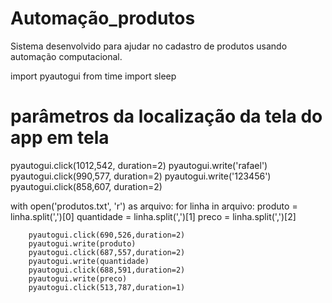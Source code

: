 # Automação_produtos
Sistema desenvolvido para ajudar no cadastro de produtos usando automação computacional.

import pyautogui
from time import sleep

# parâmetros da localização da tela do app em tela
pyautogui.click(1012,542, duration=2)
pyautogui.write('rafael')
pyautogui.click(990,577, duration=2)
pyautogui.write('123456')
pyautogui.click(858,607, duration=2)

with open('produtos.txt', 'r') as arquivo:
    for linha in arquivo:
        produto = linha.split(',')[0]
        quantidade = linha.split(',')[1]
        preco = linha.split(',')[2]

        pyautogui.click(690,526,duration=2)
        pyautogui.write(produto)
        pyautogui.click(687,557,duration=2)
        pyautogui.write(quantidade)
        pyautogui.click(688,591,duration=2)
        pyautogui.write(preco)
        pyautogui.click(513,787,duration=1)
